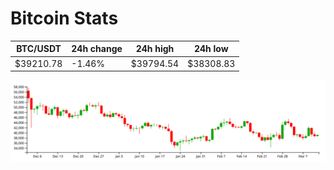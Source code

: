 # Bitcoin Stats

BTC/USDT|24h change|24h high|24h low|
|---|---|---|---|
|$39210.78|-1.46%|$39794.54|$38308.83|

<img src="./chart.svg">
